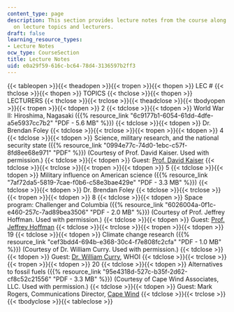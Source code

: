 ```yaml
---
content_type: page
description: This section provides lecture notes from the course along with information
  on lecture topics and lecturers.
draft: false
learning_resource_types:
- Lecture Notes
ocw_type: CourseSection
title: Lecture Notes
uid: e0a29f59-616c-bc64-78d4-3136597b2ff3
---
```

{{< tableopen >}}{{< theadopen >}}{{< tropen >}}{{< thopen >}}
LEC #
{{< thclose >}}{{< thopen >}}
TOPICS
{{< thclose >}}{{< thopen >}}
LECTURERS
{{< thclose >}}{{< trclose >}}{{< theadclose >}}{{< tbodyopen >}}{{< tropen >}}{{< tdopen >}}
2
{{< tdclose >}}{{< tdopen >}}
World War II: Hiroshima, Nagasaki ({{% resource_link "6c9177b1-6054-61dd-4dfe-a5e5937cc7b2" "PDF - 5.6 MB" %}})
{{< tdclose >}}{{< tdopen >}}
Dr. Brendan Foley
{{< tdclose >}}{{< trclose >}}{{< tropen >}}{{< tdopen >}}
4
{{< tdclose >}}{{< tdopen >}}
Science, military research, and the national security state ({{% resource_link "0994e77c-74d0-1ebc-c57f-8fd8ee68e971" "PDF" %}}) (Courtesy of Prof. David Kaiser. Used with permission.)
{{< tdclose >}}{{< tdopen >}}
Guest: [Prof. David Kaiser](http://web.mit.edu/dikaiser/www/)
{{< tdclose >}}{{< trclose >}}{{< tropen >}}{{< tdopen >}}
5
{{< tdclose >}}{{< tdopen >}}
Military influence on American science ({{% resource_link "7af72da5-5819-7cae-f0b6-c58e3bae429e" "PDF - 3.3 MB" %}})
{{< tdclose >}}{{< tdopen >}}
Dr. Brendan Foley
{{< tdclose >}}{{< trclose >}}{{< tropen >}}{{< tdopen >}}
8
{{< tdclose >}}{{< tdopen >}}
Space program: Challenger and Columbia ({{% resource_link "6026004a-0f1c-e460-257c-7ad89bea3506" "PDF - 2.0 MB" %}}) (Courtesy of Prof. Jeffrey Hoffman. Used with permission.)
{{< tdclose >}}{{< tdopen >}}
Guest: [Prof. Jeffrey Hoffman](http://en.wikipedia.org/wiki/Jeffrey_A._Hoffman)
{{< tdclose >}}{{< trclose >}}{{< tropen >}}{{< tdopen >}}
19
{{< tdclose >}}{{< tdopen >}}
Climate change research ({{% resource_link "cef3bdd4-694b-e368-30c4-f7e808fc2cfa" "PDF - 1.0 MB" %}}) (Courtesy of Dr. William Curry. Used with permission.)
{{< tdclose >}}{{< tdopen >}}
Guest: [Dr. William Curry](http://www.whoi.edu/science/GG/people/wcurry/index.htm), WHOI
{{< tdclose >}}{{< trclose >}}{{< tropen >}}{{< tdopen >}}
20
{{< tdclose >}}{{< tdopen >}}
Alternatives to fossil fuels ({{% resource_link "95e4318d-527c-b35f-2d62-cf8c52c21556" "PDF - 3.3 MB" %}}) (Courtesy of Cape Wind Associates, LLC. Used with permission.)
{{< tdclose >}}{{< tdopen >}}
Guest: Mark Rogers, Communications Director, [Cape Wind](https://www.boem.gov/renewable-energy/studies/cape-wind)
{{< tdclose >}}{{< trclose >}}{{< tbodyclose >}}{{< tableclose >}}
